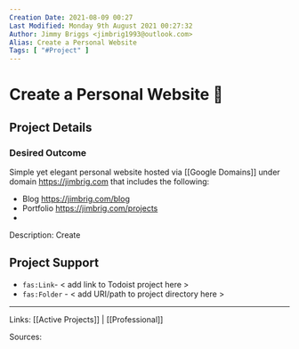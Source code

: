 ```yaml
---
Creation Date: 2021-08-09 00:27
Last Modified: Monday 9th August 2021 00:27:32
Author: Jimmy Briggs <jimbrig1993@outlook.com>
Alias: Create a Personal Website
Tags: [ "#Project" ]
---
```


# Create a Personal Website 📝

## Project Details

### Desired Outcome

Simple yet elegant personal website hosted via [[Google Domains]] under domain <https://jimbrig.com> that includes the following:
- Blog <https://jimbrig.com/blog>
- Portfolio <https://jimbrig.com/projects>
- 

Description: Create

## Project Support 

- `fas:Link`- < add link to Todoist project here >
- `fas:Folder` - < add URI/path to project directory here >

***

Links: [[Active Projects]] | [[Professional]]

Sources:
